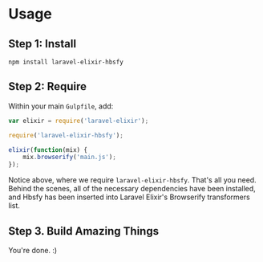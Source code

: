 # Usage

## Step 1: Install

```
npm install laravel-elixir-hbsfy
```

## Step 2: Require

Within your main `Gulpfile`, add:

```js
var elixir = require('laravel-elixir');

require('laravel-elixir-hbsfy');

elixir(function(mix) {
    mix.browserify('main.js');
});
```

Notice above, where we require `laravel-elixir-hbsfy`. That's all you need. Behind the scenes, all of the necessary dependencies have been installed, and Hbsfy has been inserted into Laravel Elixir's Browserify transformers list.

## Step 3. Build Amazing Things

You're done. :)
